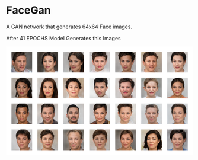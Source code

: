 # FaceGan
A GAN network that generates 64x64 Face images.

After 41 EPOCHS Model Generates this Images

![After 41 Epochs](train-41.png)
